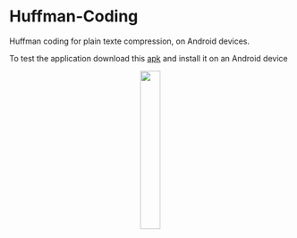 # Huffman-Coding
Huffman coding for plain texte compression, on Android devices.

To test the application download this [apk](https://drive.google.com/file/d/1gP0H2gz8_9HiJGTdZwOKsj4tjcA1ovZG/view) and install it on an Android device

<p align="center">
  <img src="https://github.com/francoMG/Huffman-Coding/blob/master/demo.gif" width="27%"/>
</p>
